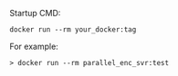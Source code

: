 Startup CMD:
~~~
docker run --rm your_docker:tag
~~~

For example:
~~~
> docker run --rm parallel_enc_svr:test
~~~